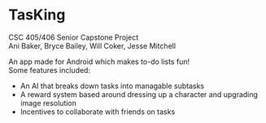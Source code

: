 # TasKing  
CSC 405/406 Senior Capstone Project  
Ani Baker, Bryce Bailey, Will Coker, Jesse Mitchell  

An app made for Android which makes to-do lists fun!  
Some features included:  
* An AI that breaks down tasks into managable subtasks  
* A reward system based around dressing up a character and upgrading image resolution  
*  Incentives to collaborate with friends on tasks  
